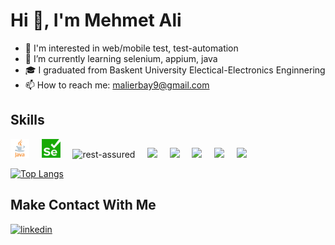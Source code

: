 # Hi 👋, I'm Mehmet Ali

- :pushpin: I'm interested in web/mobile test, test-automation
- 🌱 I’m currently learning  selenium, appium, java 
- :mortar_board: I graduated from Baskent University Electical-Electronics Enginnering
- 📫 How to reach me: malierbay9@gmail.com

## Skills 

<img src="https://raw.githubusercontent.com/github/explore/5b3600551e122a3277c2c5368af2ad5725ffa9a1/topics/java/java.png" width="30">  &nbsp;&nbsp;&nbsp;     <img src="https://raw.githubusercontent.com/github/explore/5b3600551e122a3277c2c5368af2ad5725ffa9a1/topics/selenium/selenium.png" width="30">   &nbsp;&nbsp;&nbsp;    ![rest-assured](https://avatars.githubusercontent.com/u/19369327?v=4&s=30)  &nbsp;&nbsp;&nbsp;    <img src="https://camo.githubusercontent.com/2c0cbabd8eed88cf043f2de3023b107eb81db98686455feb83522a8c59b45465/68747470733a2f2f617661746172732e6d64732e79616e6465782e6e65742f693f69643d65343430346264343732363632363039326539313262356363643961396639372d343332323137382d696d616765732d7468756d6273266e3d3133" width="30">   &nbsp;&nbsp;&nbsp;    <img src="https://camo.githubusercontent.com/b9449fbfd8dcb414433e758526d8327546a13b068c7351dc097e00ffe80d8756/68747470733a2f2f6d69726f2e6d656469756d2e636f6d2f6d61782f3633312f312a7656466c4866666574366b63443463424e6f67567a512e706e67" width="30">    &nbsp;&nbsp;&nbsp;   <img src="https://camo.githubusercontent.com/d419f460d85cd64d7782f3c93049b7c94a60980f35ddf2c8c3f16f9465f0e226/68747470733a2f2f6c6f676f77696b692e6e65742f75706c6f6164732f6c6f676f2f612f61707069756d2e737667" width="30">  &nbsp;&nbsp;&nbsp;     <img src="https://camo.githubusercontent.com/3b71c0d7231914511a60544f239f745710fc19573e65ce3566ecac9b09f0deb4/68747470733a2f2f626c6f672e6a6574627261696e732e636f6d2f77702d636f6e74656e742f75706c6f6164732f323031392f30382f6c6f676f2e706e67" width="30">   &nbsp;&nbsp;&nbsp;    <img src="https://logo-download.com/wp-content/data/images/png/MySQL-logo.png" width=60> 



[![Top Langs](https://github-readme-stats.vercel.app/api/top-langs/?username=malierbay9)](https://github.com/anuraghazra/github-readme-stats)


## Make Contact With Me

[<img src='https://cdn.jsdelivr.net/npm/simple-icons@3.0.1/icons/linkedin.svg' alt='linkedin' height='40'>](https://www.linkedin.com/in/https://www.linkedin.com/in/mehmetalierbay//)  


<!--
**malierbay9/malierbay9** is a ✨ _special_ ✨ repository because its `README.md` (this file) appears on your GitHub profile.

Here are some ideas to get you started:

- 🔭 I’m currently working on ...
- 🌱 I’m currently learning ...
- 👯 I’m looking to collaborate on ...
- 🤔 I’m looking for help with ...
- 💬 Ask me about ...
- 📫 How to reach me: ...
- 😄 Pronouns: ...
- ⚡ Fun fact: ...
-->
